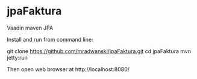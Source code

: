 jpaFaktura
==========

Vaadin maven JPA

Install and run from command line:

git clone https://github.com/mradwanski/jpaFaktura.git
cd jpaFaktura
mvn jetty:run

Then open web browser at http://localhost:8080/

